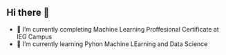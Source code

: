 ## Hi there 👋
- 🔭 I’m currently completing Machine Learning Proffesional Certificate at IEG Campus
- 🌱 I’m currently learning Pyhon Machine LEarning and Data Science

<!--
**Asyfulazhim/Asyfulazhim** is a ✨ _special_ ✨ repository because its `README.md` (this file) appears on your GitHub profile.

Here are some ideas to get you started:

- 🔭 I’m currently completing Machine Learning Proffesional Certificate
- 🌱 I’m currently learning Pyhon Machine LEarning and Data Science
